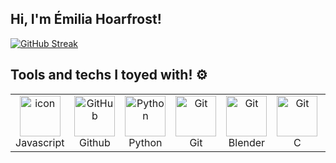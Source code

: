 ## Hi, I'm Émilia Hoarfrost!
<!--- [![EmiliaHoarfrost's GitHub stats](https://github-readme-stats.vercel.app/api?username=emiliahoarfrost)](https://github.com/emiliahoarfrost/github-readme-stats)
--->
[![GitHub Streak](https://streak-stats.demolab.com/?user=EmiliaHoarfrost&currStreakNum=2FD3EB&fire=pink&sideLabels=F00&date_format=[Y.]n.j)](https://git.io/streak-stats)

## Tools and techs I toyed with! ⚙️
<!---
> additional description
--->
<table>
    <td align="center" width="96">
        <img src="https://techstack-generator.vercel.app/js-icon.svg" alt="icon" width="65" height="65" />
      <br>Javascript
    </td>
       <td align="center" width="96">
        <img src="https://techstack-generator.vercel.app/github-icon.svg" width="65" height="65" alt="GitHub" />
      <br>Github
    </td>
    <td align="center" width="96">
        <img src="https://techstack-generator.vercel.app/python-icon.svg" width="65" height="65" alt="Python" />
      <br>Python
    </td>
    <td align="center" width="96">
        <img src="https://skillicons.dev/icons?i=git" width="65" height="65" alt="Git" />
      <br>Git
    </td>
    <td align="center" width="96">
        <img src="https://skillicons.dev/icons?i=blender" width="65" height="65" alt="Git" />
      <br>Blender
    </td>
    <td align="center" width="96">
        <img src="https://skillicons.dev/icons?i=c" width="65" height="65" alt="Git" />
      <br>C
    </td>
    <td align="center"  width="96">
        <img src="https://skillicons.dev/icons?i=html" width="65" height="65" alt="HTML" />
      <br>HTML
    </td>
    </td>
            <td align="center" width="96">
        <img src="https://skillicons.dev/icons?i=linux" width="65" height="65" alt="Linux" />
      <br>Linux
    </td>
    </td>
 </tr>
</table>
